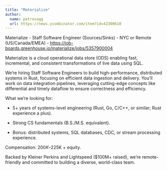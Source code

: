 ```yaml
---
title: "Materialize"
author:
  name: petrosagg
  url: https://news.ycombinator.com/item?id=42300610
---
```

Materialize - Staff Software Engineer (Sources&#x2F;Sinks) - NYC or Remote (US&#x2F;Canada&#x2F;EMEA) - <a href="https:&#x2F;&#x2F;job-boards.greenhouse.io&#x2F;materialize&#x2F;jobs&#x2F;5357900004" rel="nofollow">https:&#x2F;&#x2F;job-boards.greenhouse.io&#x2F;materialize&#x2F;jobs&#x2F;5357900004</a>

Materialize is a cloud operational data store (ODS) enabling fast, incremental, and consistent transformations of live data using SQL.

We’re hiring Staff Software Engineers to build high-performance, distributed systems in Rust, focusing on efficient data ingestion and delivery. You’ll work on data integration pipelines, leveraging cutting-edge concepts like differential and timely dataflow to ensure correctness and efficiency.

What we’re looking for:

- 5+ years of systems-level engineering (Rust, Go, C&#x2F;C++, or similar; Rust experience a plus).

- Strong CS fundamentals (B.S.&#x2F;M.S. equivalent).

- Bonus: distributed systems, SQL databases, CDC, or stream processing experience.

Compensation: $200K–$225K + equity.

Backed by Kleiner Perkins and Lightspeed ($100M+ raised), we’re remote-friendly and committed to building a diverse, world-class team.
<JobApplication />
